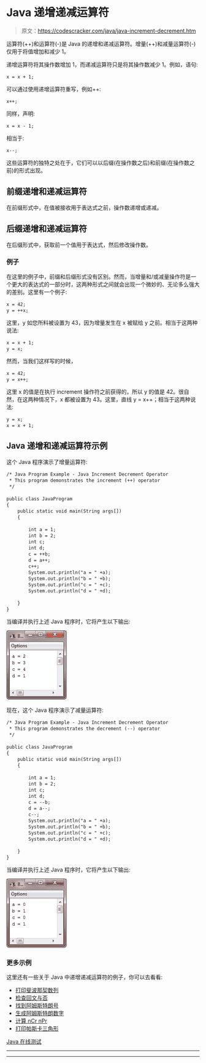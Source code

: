 # Java 递增递减运算符

> 原文：<https://codescracker.com/java/java-increment-decrement.htm>

运算符(++)和运算符(-)是 Java 的递增和递减运算符。增量(++)和减量运算符(-)仅用于将值增加和减少 1。

递增运算符将其操作数增加 1，而递减运算符只是将其操作数减少 1。例如，语句:

```
x = x + 1;
```

可以通过使用递增运算符重写，例如++:

```
x++;
```

同样，声明:

```
x = x - 1;
```

相当于:

```
x--;
```

这些运算符的独特之处在于，它们可以以后缀(在操作数之后)和前缀(在操作数之前)的形式出现。

## 前缀递增和递减运算符

在前缀形式中，在值被接收用于表达式之前，操作数递增或递减。

## 后缀递增和递减运算符

在后缀形式中，获取前一个值用于表达式，然后修改操作数。

### 例子

在这里的例子中，前缀和后缀形式没有区别。然而，当增量和/或减量操作符是一个更大的表达式的一部分时，这两种形式之间就会出现一个微妙的、无论多么强大的差别。这里有一个例子:

```
x = 42;
y = ++x;
```

这里，y 如您所料被设置为 43，因为增量发生在 x 被赋给 y 之前。相当于这两种说法:

```
x = x + 1;
y = x;
```

然而，当我们这样写的时候，

```
x = 42;
y = x++;
```

这里 x 的值是在执行 increment 操作符之前获得的，所以 y 的值是 42。很自然，在这两种情况下，x 都被设置为 43。这里，直线 y = x++；相当于这两种说法:

```
y = x;
x = x + 1;
```

## Java 递增和递减运算符示例

这个 Java 程序演示了增量运算符:

```
/* Java Program Example - Java Increment Decrement Operator
 * This program demonstrates the increment (++) operator 
 */

public class JavaProgram
{   
    public static void main(String args[])
    {

        int a = 1;
        int b = 2;
        int c;
        int d;
        c = ++b;
        d = a++;
        c++;
        System.out.println("a = " +a);
        System.out.println("b = " +b);
        System.out.println("c = " +c);
        System.out.println("d = " +d);

    }
}
```

当编译并执行上述 Java 程序时，它将产生以下输出:

![java increment and decrement operators](img/337bcf2021219f921ceb5d15d7f0113c.png)

现在，这个 Java 程序演示了减量运算符:

```
/* Java Program Example - Java Increment Decrement Operator
 * This program demonstrates the decrement (--) operator 
 */

public class JavaProgram
{   
    public static void main(String args[])
    {

        int a = 1;
        int b = 2;
        int c;
        int d;
        c = --b;
        d = a--;
        c--;
        System.out.println("a = " +a);
        System.out.println("b = " +b);
        System.out.println("c = " +c);
        System.out.println("d = " +d);

    }
}
```

当编译并执行上述 Java 程序时，它将产生以下输出:

![java increment and decrement operators example](img/1bbfdc6db01ef5e463bca8d00a06a21d.png)

### 更多示例

这里还有一些关于 Java 中递增递减运算符的例子，你可以去看看:

*   [打印斐波那契数列](/java/program/java-program-print-fibonacci-series.htm)
*   [检查回文与否](/java/program/java-program-check-palindrome.htm)
*   [找到阿姆斯特朗号](/java/program/java-program-find-armstrong-number.htm)
*   [生成阿姆斯特朗数字](/java/program/java-program-generate-armstrong-number.htm)
*   [计算 nCr nPr](/java/program/java-program-find-ncr-npr.htm)
*   [打印帕斯卡三角形](/java/program/java-program-print-pascal-triangle.htm)

[Java 在线测试](/exam/showtest.php?subid=1)

* * *

* * *